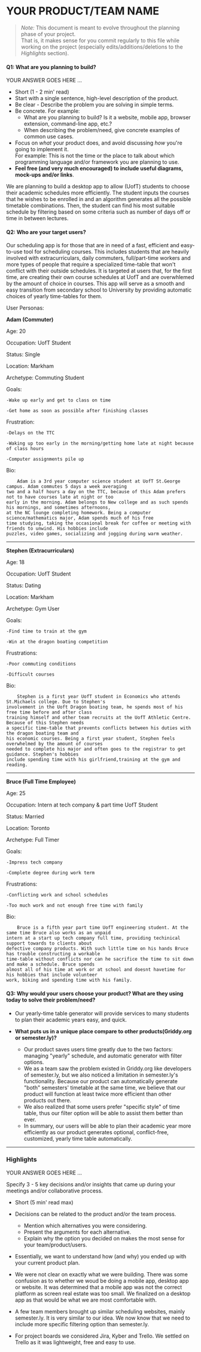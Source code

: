 ﻿# YOUR PRODUCT/TEAM NAME

> _Note:_ This document is meant to evolve throughout the planning phase of your project.    
> That is, it makes sense for you commit regularly to this file while working on the project (especially edits/additions/deletions to the _Highlights_ section).

#### Q1: What are you planning to build?

YOUR ANSWER GOES HERE ...

* Short (1 - 2 min' read)
* Start with a single sentence, high-level description of the product.
* Be clear - Describe the problem you are solving in simple terms.
* Be concrete. For example:
   * What are you planning to build? Is it a website, mobile app,
  browser extension, command-line app, etc.?      
   * When describing the problem/need, give concrete examples of common use cases.
* Focus on *what* your product does, and avoid discussing *how* you're going to implement it.      
  For example: This is not the time or the place to talk about which programming language and/or framework you are planning to use.
* **Feel free (and very much encouraged) to include useful diagrams, mock-ups and/or links**.

We are planning to build a desktop app to allow (UofT) students to choose their academic schedules more efficiently.
The student inputs the courses that he wishes to be enrolled in and an algorithm generates all the possible timetable combinations.
Then, the student can find his most suitable schedule by filtering based on some criteria such as number of days off or time in between lectures.


#### Q2: Who are your target users?

Our scheduling app is for those that are in need of a fast, efficient and easy-to-use tool for scheduling courses.  This includes
students that are heavily involved with extracurriculars, daily commuters, full/part-time workers and more types of people that require
a specialized time-table that won't conflict with their outside schedules.  It is targeted at users that, for the first time, are creating
their own course schedules at UofT and are overwhlemed by the amount of choice in courses.  This app will serve as a smooth and easy
transition from secondary school to University by providing automatic choices of yearly time-tables for them.

User Personas:

**Adam (Commuter)**

Age: 20

Occupation: UofT Student

Status: Single

Location: Markham

Archetype: Commuting Student

Goals: 	

	-Wake up early and get to class on time

	-Get home as soon as possible after finishing classes

Frustration: 

	-Delays on the TTC
	
	-Waking up too early in the morning/getting home late at night because of class hours
	
	-Computer assignments pile up

Bio:

		Adam is a 3rd year computer science student at UofT St.George campus. Adam commutes 5 days a week averaging
  	two and a half hours a day on the TTC, because of this Adam prefers not to have courses late at night or too
	early in the morning. Adam belongs to New college and as such spends his mornings, and sometimes afternoons,
	at the NC lounge completing homework. Being a computer science/mathematics major, Adam spends much of his free
	time studying, taking the occasional break for coffee or meeting with friends to unwind. His hobbies include
	puzzles, video games, socializing and jogging during warm weather.

__________________________________________________________________________________________________________________

**Stephen (Extracurriculars)**

Age: 18

Occupation: UofT Student

Status: Dating

Location: Markham

Archetype: Gym User

Goals:	

	-Find time to train at the gym
	
	-Win at the dragon boating competition

Frustrations:	

	-Poor commuting conditions
	
	-Difficult courses

Bio:

		Stephen is a first year UofT student in Economics who attends St.Michaels college. Due to Stephen's
	involvement in the Uoft Dragon boating team, he spends most of his free time before and after class
	training himself and other team recruits at the UofT Athletic Centre. Because of this Stephen needs
	a specific time-table that prevents conflicts between his duties with the dragon boating team and
	his economic courses. Being a first year student, Stephen feels overwhelmed by the amount of courses
	needed to complete his major and often goes to the registrar to get guidance. Stephen's hobbies
	include spending time with his girlfriend,training at the gym and reading.

______________________________________________________________________________________________________________

**Bruce (Full Time Employee)**

Age: 25

Occupation: Intern at tech company & part time UofT Student

Status: Married

Location: Toronto

Archetype: Full Timer

Goals:	

	-Impress tech company

	-Complete degree during work term

Frustrations:	

	-Conflicting work and school schedules
	
	-Too much work and not enough free time with family

Bio:

		Bruce is a fifth year part time UofT engineering student. At the same time Bruce also works as an unpaid
	intern at a start up tech company full time, providing techinical support towards to clients about
	defective company products. With such little time on his hands Bruce has trouble constructing a workable
	time-table without conflicts nor can he sacrifice the time to sit down and make a schedule. Bruce spends
	almost all of his time at work or at school and doesnt havetime for his hobbies that include volunteer
	work, biking and spending time with his family.


#### Q3: Why would your users choose your product? What are they using today to solve their problem/need?

* Our yearly-time table generator will provide services to many students to plan their academic years easy, and quick.

* **What puts us in a unique place compare to other products(Griddy.org or semester.ly)?**
  * Our product saves users time greatly due to the two factors: managing "yearly" schedule, and automatic generator with filter options.
  * We as a team saw the problem existed in Griddy.org like developers of semester.ly, but we also noticed a limitation in semester.ly's functionality.  Because our product can automatically generate "both" semesters' timetable at the same time, we believe that our product will function at least twice more efficient than other products out there.
  * We also realized that some users prefer "specific style" of time table, thus our filter option will be able to assist them better than ever.
  * In summary, our users will be able to plan their academic year more efficiently as our product generates optional, conflict-free, customized, yearly time table automatically.


----

### Highlights

YOUR ANSWER GOES HERE ...

Specify 3 - 5 key decisions and/or insights that came up during your meetings
and/or collaborative process.

* Short (5 min' read max)
* Decisions can be related to the product and/or the team process.
   * Mention which alternatives you were considering.
   * Present the arguments for each alternative.
   * Explain why the option you decided on makes the most sense for your team/product/users.
* Essentially, we want to understand how (and why) you ended up with your current product plan.

* We were not clear on exactly what we were building. There was some confusion as to whether we woud be doing a mobile app, desktop app or website. It was determined that a mobile app was not the correct platform as screen real estate was too small. We finalized on a desktop app as that would be what we are most comfortable with.
* A few team members brought up similar scheduling websites, mainly semester.ly. It is very similar to our idea. We now know that we need to include more specific filtering option than semester.ly.
* For project boards we considered Jira, Kyber and Trello. We settled on Trello as it was lightweight, free and easy to use.
